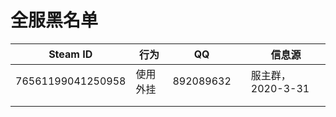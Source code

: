 # 全服黑名单

| Steam ID          | 行为     | QQ        |      | 信息源            |
| ----------------- | -------- | --------- | ---- | ----------------- |
| 76561199041250958 | 使用外挂 | 892089632 |      | 服主群，2020-3-31 |
|                   |          |           |      |                   |
|                   |          |           |      |                   |


